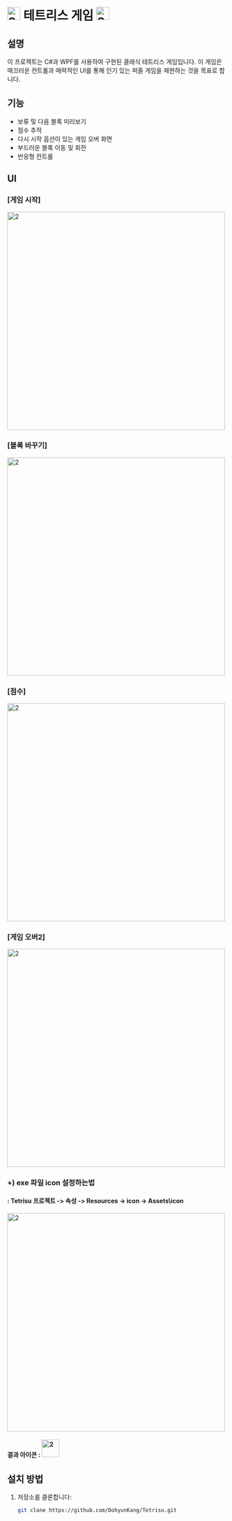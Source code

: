 # <img width="30" alt="2" src="https://github.com/user-attachments/assets/c58c796f-53bd-43b7-8f58-76ff2932e49d"> 테트리스 게임 <img width="30" alt="2" src="https://github.com/user-attachments/assets/c58c796f-53bd-43b7-8f58-76ff2932e49d">

## 설명
이 프로젝트는 C#과 WPF를 사용하여 구현된 클래식 테트리스 게임입니다. 이 게임은 매끄러운 컨트롤과 매력적인 UI를 통해 인기 있는 퍼즐 게임을 재현하는 것을 목표로 합니다.

## 기능
- 보류 및 다음 블록 미리보기
- 점수 추적
- 다시 시작 옵션이 있는 게임 오버 화면
- 부드러운 블록 이동 및 회전
- 반응형 컨트롤

## UI
### [게임 시작] 

<img width="500" alt="2" src="https://github.com/user-attachments/assets/868a694d-c9ce-4e72-81e0-1ae7338f8beb">

### [블록 바꾸기]

<img width="500" alt="2" src="https://github.com/user-attachments/assets/1d4aa2e0-1aaa-4321-b2bc-32223f80e874">

### [점수]

<img width="500" alt="2" src="https://github.com/user-attachments/assets/76452af2-e980-42ad-baff-6e8bd39f5d4d">

### [게임 오버2]

<img width="500" alt="2" src="https://github.com/user-attachments/assets/114feeb7-2f11-4574-a263-3eb85e356de1">

### +) exe 파일 icon 설정하는법

#### : Tetrisu 프로젝트 -> 속성 -> Resources -> icon -> Assets\icon

<img width="500" alt="2" src="https://github.com/user-attachments/assets/905ac09d-fbb7-4a12-9aa5-9e20c1de269d">

#### 결과 아이콘 : <img width="40" alt="2" src="https://github.com/user-attachments/assets/c53f28f3-6ce5-4615-8d84-54a6000d03d7">

## 설치 방법
1. 저장소를 클론합니다:
   ```bash
   git clone https://github.com/DohyunKang/Tetrisu.git
